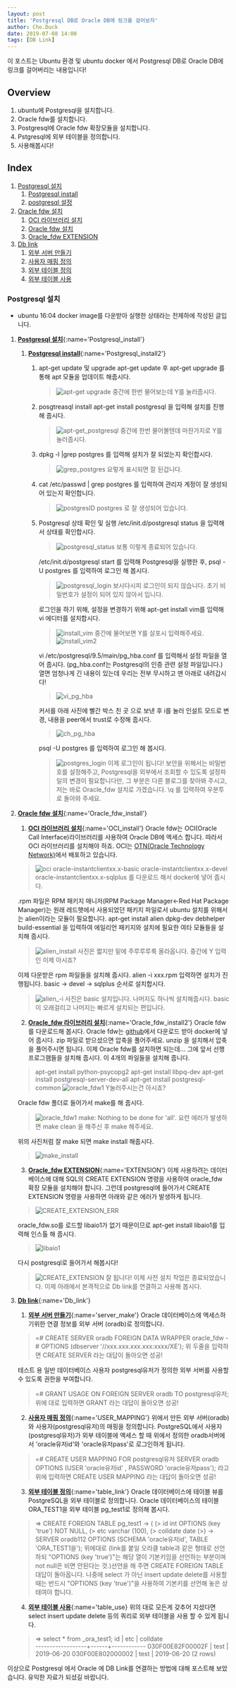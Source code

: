 ```yaml
---
layout: post
title: 'Postgresql DB로 Oracle DB에 링크를 걸어보자'
author: Cho.Duck
date: 2019-07-08 14:00
tags: [DB Link]
---
```


이 포스트는 Ubuntu 환경 및 ubuntu docker 에서 Postgresql DB로 Oracle DB에 링크를 걸어버리는 내용입니다!

## Overview
1. ubuntu에 Postgresql을 설치합니다.
2. Oracle fdw를 설치합니다.
3. Postgresql에 Oracle fdw 확장모듈을 설치합니다.
4. Pstgresql에 외부 테이블을 정의합니다.
5. 사용해봅시다!

## Index
1. [Postgresql 설치 ](#Postgresql_install)
    1. [Postgresql install](#Postgresql_install2)
    2. [postgresql 설정](#Postgresql_setting)
2. [Oracle fdw 설치](#Oracle_fdw_install)
    1. [OCI 라이브러리 설치](#OCI_install)
    2. [Oracle fdw 설치](#Oracle_fdw_install2)
    3. [Oracle_fdw EXTENSION](#EXTENSION)
3. [Db link](#Db_link)
    1. [외부 서버 만들기](#server_make)
    2. [사용자 매핑 정의](#USER_MAPPING)
    3. [외부 테이블 정의](#table_link)
    4. [외부 테이블 사용](#table_use)

### Postgresql 설치 
* ubuntu 16:04 docker image를 다운받아 실행한 상태라는 전제하에 작성된 글입니다.
1. [**Postgresql 설치**](){:name='Postgresql_install'}
    1. [**Postgresql install**](){:name='Postgresql_install2'}
        1. apt-get update 및 upgrade
            apt-get update 후
            apt-get upgrade 를 통해 apt 모듈을 업데이트 해줍시다.   
            >![apt-get upgrade](/files/posts/Cho.Duck/apt-get_upgrade.png "apt-get upgrade")
            중간에 한번 물어보는데 Y를 눌러줍시다.

        2. posgtreasql install
            apt-get install postgresql 을 입력해 설치를 진행해 줍시다.
            >![apt-get_postgresql](/files/posts/Cho.Duck/apt-get_postgresql.png "apt-get_postgresql")
            중간에 한번 물어볼텐데 마찬가지로 Y를 눌러줍시다.
        3.  dpkg -l |grep postgres 를 입력해 설치가 잘 되었는지 확인합시다.
            >![grep_postgres](/files/posts/Cho.Duck/grep_postgres.png "grep_postgres")
            요렇게 표시되면 잘 된겁니다.
        4.  cat /etc/passwd | grep postgres 를 입력하여 관리자 계정이 잘 생성되어 있는지 확인합니다. 
            >![postgresID](/files/posts/Cho.Duck/postgresID.png "postgresID")
            postgres 로 잘 생성되어 있습니다.
        5.  Postgresql 상태 확인 및 실행
            /etc/init.d/postgresql status 을 입력해서 상태를 확인합시다.
            >![postgresql_status](/files/posts/Cho.Duck/postgresql_status.png "postgresql_status")
            보통 이렇게 종료되어 있습니다. 
            
             /etc/init.d/postgresql start 를 입력해 Postgresql을 실행한 후, psql -U postgres 를 입력하여 로그인 해 봅시다.
            >![postgresql_login](/files/posts/Cho.Duck/postgresql_login.png "postgresql_login")
            보시다시피 로그인이 되지 않습니다.
            초기 비밀번호가 설정이 되어 있지 않아서 입니다.

            로그인을 하기 위해, 설정을 변경하기 위해 apt-get install vim를 입력해 vi 에디터를 설치합시다.
            >![install_vim](/files/posts/Cho.Duck/install_vim.png "install_vim")
            중간에 물어보면 Y를 살포시 입력해주세요.
            >![install_vim2](/files/posts/Cho.Duck/install_vim2.png "install_vim2")
            
            vi /etc/postgresql/9.5/main/pg_hba.conf 를 입력해서 설정 파일을 열어 줍시다. (pg_hba.conf는 Postgresql의 인증 관련 설정 파일입니다.)
            열면 엄청나게 긴 내용이 있는데 우리는 전부 무시하고 맨 아래로 내려갑시다!
            >![vi_pg_hba](/files/posts/Cho.Duck/vi_pg_hba.png "vi_pg_hba")
            
            커서를 아래 사진에 빨간 박스 친 곳 으로 보낸 후 i를 눌러 인설트 모드로 변경, 내용을 peer에서 trust로 수정해 줍시다.
            >![ch_pg_hba](/files/posts/Cho.Duck/ch_pg_hba.png "ch_pg_hba")

            psql -U postgres 를 입력하여 로그인 해 봅시다.
             >![postgres_login](/files/posts/Cho.Duck/postgres_login.png "postgres_login")
             이제 로그인이 됩니다!
             보안을 위해서는 비밀번호를 설정해주고, Postgresql을 외부에서 조회할 수 있도록 설정파일의 변경이 필요합니다만, 그 부분은 다른 블로그를 찾아봐 주시고, 저는 바로 Oracle_fdw 설치로 가겠습니다.
             \q 를 입력하여 우분투로 돌아와 주세요.

2. [**Oracle fdw 설치**](){:name='Oracle_fdw_install'}
    1. [**OCI 라이브러리 설치**](){:name='OCI_install'}
    Oracle fdw는 OCI(Oracle Call Interface)라이브러리를 사용하여 Oracle DB에 엑세스 합니다.
    따라서 OCI 라이브러리를 설치해야 하죠.
    OCI는 [OTN(Oracle Technology Network)](https://www.oracle.com/database/technologies/instant-client.html)에서 배포하고 있습니다.

     >![oci](/files/posts/Cho.Duck/oci.png "oci")
        oracle-instantclientxx.x-basic
        oracle-instantclientxx.x-devel
        oracle-instantclientxx.x-sqlplus    를 다운로드 해서 docker에 넣어 줍시다.

    .rpm 파일은 RPM 패키지 매니저(RPM Package Manager←Red Hat Package Manager)는 원래 레드햇에서 사용되었던 패키지 파일로서 ubuntu 설치를 위해서는 alien이라는 모듈이 필요합니다.
    apt-get install alien dpkg-dev debhelper build-essential 을 입력하여 에일리언 패키지와 설치에 필요한 여타 모듈들을 설치해 줍시다.
    >![alien_install](/files/posts/Cho.Duck/alien_install.png "alien_install")
    사진은 짧지만 밑에 주루루루룩 올라옵니다. 
    중간에 Y 입력인 이제 아시죠?

    이제 다운받은 rpm 파일들을 설치해 줍시다.
    alien -i xxx.rpm 입력하면 설치가 진행됩니다.
    basic -> devel -> sqlplus 순서로 설치합시다.
    >![alien_-i](/files/posts/Cho.Duck/alien_-i.png "alien_-i")
    사진은 basic 설치입니다.
    나머지도 하나씩 설치해줍시다. 
    basic이 오래걸리고 나머지는 빠르게 설치되는 편입니다.

    2. [**Oracle_fdw 라이브러리 설치**](){:name='Oracle_fdw_install2'}
    Oracle fdw를 다운로드해 봅시다.
    Oracle fdw는 [github](https://github.com/laurenz/oracle_fdw)에서 다운로드 받아 docker에 넣어 줍시다.
    zip 파일로 받으셨으면 압축을 풀어주세요. unzip 을 설치해서 압축을 풀어주시면 됩니다.
    이제 Oracle fdw를 설치하면 되는데... 그에 앞서 선행 프로그램들을 설치해 줍시다.
    이 4개의 파일들을 설치해 줍니다.
    >   apt-get install python-psycopg2
        apt-get install libpq-dev
        apt-get install postgresql-server-dev-all
        apt-get install postgresql-common
    >![oracle_fdw1](/files/posts/Cho.Duck/oracle_fdw1.png "oracle_fdw1")
    Y눌러주시는건 아시죠?

    Oracle fdw 폴더로 들어가서 make를 해 줍시다.
    >![oracle_fdw1](/files/posts/Cho.Duck/oracle_fdw1.png "oracle_fdw2")
    make: Nothing to be done for 'all'. 요런 에러가 발생하면 make clean 을 해주신 후 make 해주세요.

    위의 사진처럼 잘 make 되면 make install 해줍시다.
    >![make_install](/files/posts/Cho.Duck/make_install.png "make_install")

    3.  [**Oracle_fdw EXTENSION**](){:name='EXTENSION'}
    이제 사용하려는 데이터베이스에 대해 SQL의 CREATE EXTENSION 명령을 사용하여 oracle_fdw 확장 모듈을 설치해야 합니다.
    그런데 postgresql에 들어가서 CREATE EXTENSION 명령을 사용하면 아래와 같은 에러가 발생하게 됩니다.
     >![CREATE_EXTENSION_ERR](/files/posts/Cho.Duck/CREATE_EXTENSION_ERR.png "CREATE_EXTENSION_ERR")

    oracle_fdw.so를 로드할 libaio1가 없기 때문이므로 apt-get install libaio1를 입력해 인스톨 해 줍시다.
     >![libaio1](/files/posts/Cho.Duck/libaio1.png "libaio1")
    
    다시 postgresql로 들어가서 해봅시다!
    >![CREATE_EXTENSION](/files/posts/Cho.Duck/CREATE_EXTENSION.png "CREATE_EXTENSION")
    잘 됩니다!
    이제 사전 설치 작업은 종료되었습니다.
    이제 아래에서 본격적으로 Db link를 연결하고 사용해 봅시다. 
3. [**Db link**](){:name='Db_link'}    
    1. [**외부 서버 만들기**](){:name='server_make'}
    Oracle 데이터베이스에 액세스하기위한 연결 정보를 외부 서버 (oradb)로 정의합니다.
    >=# CREATE SERVER oradb FOREIGN DATA WRAPPER oracle_fdw
    -# OPTIONS (dbserver '//xxx.xxx.xxx.xxx:xxxx/XE');
    위 두줄을 입력하면 
    CREATE SERVER 라는 대답이 돌아오면 성공!

    테스트 용 일반 데이터베이스 사용자 postgresql유저가 정의한 외부 서버를 사용할 수 있도록 권한을 부여합니다.
    >=# GRANT USAGE ON FOREIGN SERVER oradb TO postgresql유저; 
    위에 대로 입력하면 
    GRANT 라는 대답이 돌아오면 성공!

    2. [**사용자 매핑 정의**](){:name='USER_MAPPING'}
    위에서 만든 외부 서버(oradb)와 사용자(postgresql유저)의 매핑을 정의합니다. PostgreSQL에서 사용자(postgresql유저)가 외부 테이블에 액세스 할 때 위에서 정의한 oradb서버에서 'oracle유저id'와 'oracle유저pass'로 로그인하게 됩니다.
    >=# CREATE USER MAPPING FOR postgresql유저 SERVER oradb OPTIONS (USER 'oracle유저id' , PASSWORD 'oracle유저pass'); 
    라고 위에 입력하면
    CREATE USER MAPPING 라는 대답이 돌아오면 성공!

    3. [**외부 테이블 정의**](){:name='table_link'}
    Oracle 데이터베이스에 테이블 뷰를 PostgreSQL을 외부 테이블로 정의합니다. Oracle 데이터베이스의 테이블 ORA_TEST1을 외부 테이블 pg_test1로 정의해 봅시다.
    >=> CREATE FOREIGN TABLE pg_test1 
    -> ( 
    (> id int OPTIONS (key 'true') NOT NULL, 
    (> etc varchar (100), 
    (> colldate date 
    (>) 
    -> SERVER oradb112 OPTIONS (SCHEMA 'oracle유저id', TABLE 'ORA_TEST1을'); 
    위에대로 (link를 붙일 오라클 table과 같은 형태로 선언하되 "OPTIONS (key 'true')"는 해당 열이 기본키임을 선언하는 부분이며 not null은 비면 안된다는 것.)선언을 해 주면 
    CREATE FOREIGN TABLE
    대답이 돌아옵니다.
    나중에 select 가 아닌 insert update delete를 사용할때는 반드시 "OPTIONS (key 'true')"을 사용하여 기본키를 선언해 놓은 상태여야 합니다.
    4. [**외부 테이블 사용**](){:name='table_use}
    위의 대로 모든게 갖추어 지셨다면 select insert update delete 등의 쿼리로 외부 테이블을 사용 할 수 있게 됩니다.
    > => select * from _ora_test1; 
             id       |  etc |  colldate   
    ------------------+------+------------
     030F00E82F00002F | test | 2019-06-20
     030F00E802000002 | test | 2019-06-20
    (2 rows)


이상으로 Postgresql 에서 Oracle 에 DB Link를 연결하는 방법에 대해 포스트해 보았습니다.
유익한 자료가 되셨길 바랍니다.



